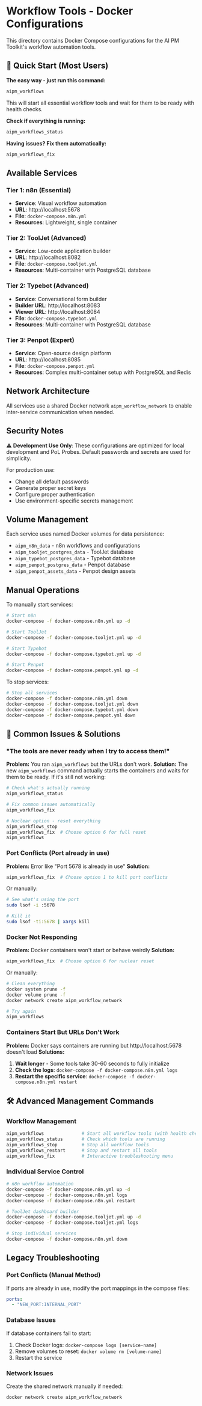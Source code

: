 # Workflow Tools - Docker Configurations

This directory contains Docker Compose configurations for the AI PM Toolkit's workflow automation tools.

## 🚀 Quick Start (Most Users)

**The easy way - just run this command:**
```bash
aipm_workflows
```
This will start all essential workflow tools and wait for them to be ready with health checks.

**Check if everything is running:**
```bash
aipm_workflows_status
```

**Having issues? Fix them automatically:**
```bash
aipm_workflows_fix
```

## Available Services

### Tier 1: n8n (Essential)
- **Service**: Visual workflow automation
- **URL**: http://localhost:5678
- **File**: `docker-compose.n8n.yml`
- **Resources**: Lightweight, single container

### Tier 2: ToolJet (Advanced)
- **Service**: Low-code application builder
- **URL**: http://localhost:8082
- **File**: `docker-compose.tooljet.yml`
- **Resources**: Multi-container with PostgreSQL database

### Tier 2: Typebot (Advanced)
- **Service**: Conversational form builder
- **Builder URL**: http://localhost:8083
- **Viewer URL**: http://localhost:8084
- **File**: `docker-compose.typebot.yml`
- **Resources**: Multi-container with PostgreSQL database

### Tier 3: Penpot (Expert)
- **Service**: Open-source design platform
- **URL**: http://localhost:8085
- **File**: `docker-compose.penpot.yml`
- **Resources**: Complex multi-container setup with PostgreSQL and Redis

## Network Architecture

All services use a shared Docker network `aipm_workflow_network` to enable inter-service communication when needed.

## Security Notes

⚠️ **Development Use Only**: These configurations are optimized for local development and PoL Probes. Default passwords and secrets are used for simplicity.

For production use:
- Change all default passwords
- Generate proper secret keys
- Configure proper authentication
- Use environment-specific secrets management

## Volume Management

Each service uses named Docker volumes for data persistence:
- `aipm_n8n_data` - n8n workflows and configurations
- `aipm_tooljet_postgres_data` - ToolJet database
- `aipm_typebot_postgres_data` - Typebot database  
- `aipm_penpot_postgres_data` - Penpot database
- `aipm_penpot_assets_data` - Penpot design assets

## Manual Operations

To manually start services:

```bash
# Start n8n
docker-compose -f docker-compose.n8n.yml up -d

# Start ToolJet
docker-compose -f docker-compose.tooljet.yml up -d

# Start Typebot
docker-compose -f docker-compose.typebot.yml up -d

# Start Penpot
docker-compose -f docker-compose.penpot.yml up -d
```

To stop services:

```bash
# Stop all services
docker-compose -f docker-compose.n8n.yml down
docker-compose -f docker-compose.tooljet.yml down
docker-compose -f docker-compose.typebot.yml down
docker-compose -f docker-compose.penpot.yml down
```

## 🚨 Common Issues & Solutions

### "The tools are never ready when I try to access them!"
**Problem:** You ran `aipm_workflows` but the URLs don't work.
**Solution:** The new `aipm_workflows` command actually starts the containers and waits for them to be ready. If it's still not working:

```bash
# Check what's actually running
aipm_workflows_status

# Fix common issues automatically  
aipm_workflows_fix

# Nuclear option - reset everything
aipm_workflows_stop
aipm_workflows_fix  # Choose option 6 for full reset
aipm_workflows
```

### Port Conflicts (Port already in use)
**Problem:** Error like "Port 5678 is already in use"
**Solution:** 
```bash
aipm_workflows_fix  # Choose option 1 to kill port conflicts
```

Or manually:
```bash
# See what's using the port
sudo lsof -i :5678

# Kill it
sudo lsof -ti:5678 | xargs kill
```

### Docker Not Responding
**Problem:** Docker containers won't start or behave weirdly
**Solution:**
```bash
aipm_workflows_fix  # Choose option 6 for nuclear reset
```

Or manually:
```bash
# Clean everything
docker system prune -f
docker volume prune -f
docker network create aipm_workflow_network

# Try again
aipm_workflows
```

### Containers Start But URLs Don't Work
**Problem:** Docker says containers are running but http://localhost:5678 doesn't load
**Solutions:**
1. **Wait longer** - Some tools take 30-60 seconds to fully initialize
2. **Check the logs**: `docker-compose -f docker-compose.n8n.yml logs`
3. **Restart the specific service**: `docker-compose -f docker-compose.n8n.yml restart`

## 🛠️ Advanced Management Commands

### Workflow Management
```bash
aipm_workflows              # Start all workflow tools (with health checks)
aipm_workflows_status       # Check which tools are running
aipm_workflows_stop         # Stop all workflow tools
aipm_workflows_restart      # Stop and restart all tools
aipm_workflows_fix          # Interactive troubleshooting menu
```

### Individual Service Control
```bash
# n8n workflow automation
docker-compose -f docker-compose.n8n.yml up -d
docker-compose -f docker-compose.n8n.yml logs
docker-compose -f docker-compose.n8n.yml restart

# ToolJet dashboard builder
docker-compose -f docker-compose.tooljet.yml up -d
docker-compose -f docker-compose.tooljet.yml logs

# Stop individual services
docker-compose -f docker-compose.n8n.yml down
```

## Legacy Troubleshooting

### Port Conflicts (Manual Method)
If ports are already in use, modify the port mappings in the compose files:
```yaml
ports:
  - "NEW_PORT:INTERNAL_PORT"
```

### Database Issues
If database containers fail to start:
1. Check Docker logs: `docker-compose logs [service-name]`
2. Remove volumes to reset: `docker volume rm [volume-name]`
3. Restart the service

### Network Issues
Create the shared network manually if needed:
```bash
docker network create aipm_workflow_network
```